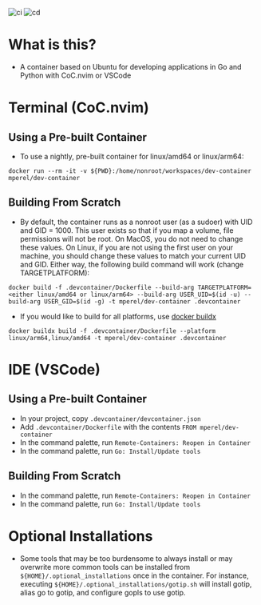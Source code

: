 ![ci](https://github.com/michaelperel/dev-container/workflows/ci/badge.svg)
![cd](https://github.com/michaelperel/dev-container/workflows/cd/badge.svg)

# What is this?

- A container based on Ubuntu for developing applications in Go and Python
  with CoC.nvim or VSCode

# Terminal (CoC.nvim)

## Using a Pre-built Container

- To use a nightly, pre-built container for linux/amd64 or linux/arm64:

```
docker run --rm -it -v ${PWD}:/home/nonroot/workspaces/dev-container mperel/dev-container
```

## Building From Scratch

- By default, the container runs as a nonroot user (as a sudoer) with UID and GID = 1000. This user exists
  so that if you map a volume, file permissions will not be root. On MacOS, you do not need
  to change these values. On Linux, if you are not using the first user on your
  machine, you should change these values to match your current
  UID and GID. Either way, the following build command will work (change TARGETPLATFORM):

```
docker build -f .devcontainer/Dockerfile --build-arg TARGETPLATFORM=<either linux/amd64 or linux/arm64> --build-arg USER_UID=$(id -u) --build-arg USER_GID=$(id -g) -t mperel/dev-container .devcontainer
```

- If you would like to build for all platforms, use [docker buildx](https://github.com/docker/buildx)

```
docker buildx build -f .devcontainer/Dockerfile --platform linux/arm64,linux/amd64 -t mperel/dev-container .devcontainer
```

# IDE (VSCode)

## Using a Pre-built Container

- In your project, copy `.devcontainer/devcontainer.json`
- Add `.devcontainer/Dockerfile` with the contents `FROM mperel/dev-container`
- In the command palette, run `Remote-Containers: Reopen in Container`
- In the command palette, run `Go: Install/Update tools`

## Building From Scratch

- In the command palette, run `Remote-Containers: Reopen in Container`
- In the command palette, run `Go: Install/Update tools`

# Optional Installations

- Some tools that may be too burdensome to always install or may overwrite more common tools can be installed from `${HOME}/.optional_installations` once in the container. For instance, executing `${HOME}/.optional_installations/gotip.sh` will install gotip, alias go to gotip, and configure gopls to use gotip.
